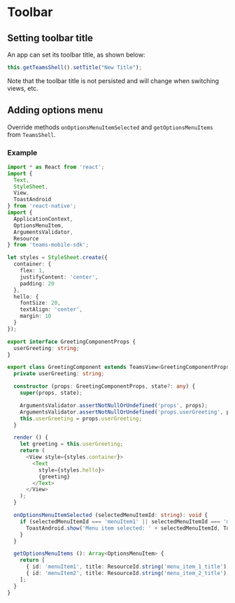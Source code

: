 # Toolbar

## Setting toolbar title
An app can set its toolbar title, as shown below:

```typescript
this.getTeamsShell().setTitle("New Title");
```

Note that the toolbar title is not persisted and will change when switching views, etc.

## Adding options menu 
Override methods `onOptionsMenuItemSelected` and `getOptionsMenuItems` from `TeamsShell`.

### Example
```typescript
import * as React from 'react';
import {
  Text,
  StyleSheet,
  View,
  ToastAndroid
} from 'react-native';
import {
  ApplicationContext,
  OptionsMenuItem,
  ArgumentsValidator,
  Resource
} from 'teams-mobile-sdk';

let styles = StyleSheet.create({
  container: {
    flex: 1,
    justifyContent: 'center',
    padding: 20
  },
  hello: {
    fontSize: 20,
    textAlign: 'center',
    margin: 10
  }
});

export interface GreetingComponentProps {
  userGreeting: string;
}

export class GreetingComponent extends TeamsView<GreetingComponentProps, any> {
  private userGreeting: string;

  constructor (props: GreetingComponentProps, state?: any) {
    super(props, state);

    ArgumentsValidator.assertNotNullOrUndefined('props', props);
    ArgumentsValidator.assertNotNullOrUndefined('props.userGreeting', props.userGreeting);
    this.userGreeting = props.userGreeting;
  }

  render () {
    let greeting = this.userGreeting;
    return (
      <View style={styles.container}>
        <Text
          style={styles.hello}>
          {greeting}
        </Text>
      </View>
    );
  }

  onOptionsMenuItemSelected (selectedMenuItemId: string): void {
    if (selectedMenuItemId === 'menuItem1' || selectedMenuItemId === 'menuItem2') {
      ToastAndroid.show('Menu item selected: ' + selectedMenuItemId, ToastAndroid.SHORT);
    }
  }

  getOptionsMenuItems (): Array<OptionsMenuItem> {
    return [
      { id: 'menuItem1', title: ResourceId.string('menu_item_1_title'), icon: Resource.image('icn_menu_item_1.svg') },
      { id: 'menuItem2', title: ResourceId.string('menu_item_2_title'), icon: Resource.image('icn_menu_item_2.svg') }
    ];
  }
}
```
